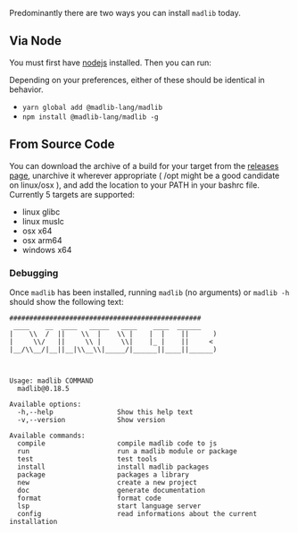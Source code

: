 Predominantly there are two ways you can install `madlib` today.

## Via Node

You must first have [nodejs](https://nodejs.org/) installed. Then you can run:

Depending on your preferences, either of these should be identical in behavior. 
- `yarn global add @madlib-lang/madlib`
- `npm install @madlib-lang/madlib -g`

## From Source Code

You can download the archive of a build for your target from the [releases page](https://github.com/madlib-lang/madlib/releases), unarchive it wherever appropriate ( /opt might be a good candidate on linux/osx ), and add the location to your PATH in your bashrc file. Currently 5 targets are supported:
- linux glibc
- linux muslc
- osx x64
- osx arm64
- windows x64

### Debugging

Once `madlib` has been installed, running `madlib` (no arguments) or `madlib -h` should show the following text:

```shell
################################################
 ____    __  ____   _____   ____    ____  ______
|    \\  /  ||    \\  |    \\ |    |  |    ||      )
|     \\/   ||     \\ |     \\|    |_ |    ||     <
|__/\\__/|__||__|\\__\\|_____/|______||____||______)



Usage: madlib COMMAND
  madlib@0.18.5

Available options:
  -h,--help                Show this help text
  -v,--version             Show version

Available commands:
  compile                  compile madlib code to js
  run                      run a madlib module or package
  test                     test tools
  install                  install madlib packages
  package                  packages a library
  new                      create a new project
  doc                      generate documentation
  format                   format code
  lsp                      start language server
  config                   read informations about the current installation
```

